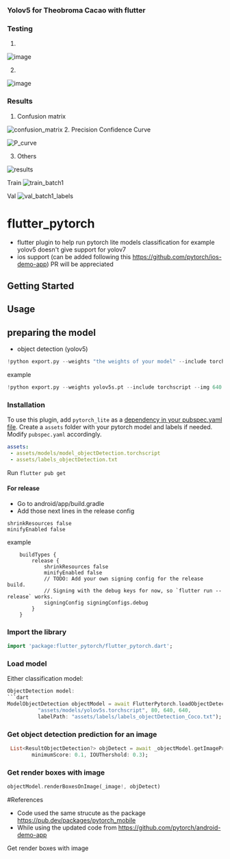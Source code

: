 

### Yolov5 for Theobroma Cacao with flutter

### Testing
1.
![image](https://github.com/Patahu/TheobromaCacaoDetector/assets/55921419/10c66803-d09d-455c-9e69-6b64d024865e)

2.

![image](https://github.com/Patahu/TheobromaCacaoDetector/assets/55921419/b7ad93b4-fcf6-4cbf-8f4b-2df04bf7052b)

### Results

1. Confusion matrix

![confusion_matrix](https://github.com/Patahu/TheobromaCacaoDetector/assets/55921419/21f5d063-5c3b-431f-a975-f42a81b5d09e)
2. Precision Confidence Curve

![P_curve](https://github.com/Patahu/TheobromaCacaoDetector/assets/55921419/a97e94e0-78da-4f13-bef4-02325b560fab)

3. Others

![results](https://github.com/Patahu/TheobromaCacaoDetector/assets/55921419/519d1273-863e-483b-9b76-441fc6c3cce1)

Train
![train_batch1](https://github.com/Patahu/TheobromaCacaoDetector/assets/55921419/4a366b01-13c9-4fa0-988e-df61079f2859)

Val
![val_batch1_labels](https://github.com/Patahu/TheobromaCacaoDetector/assets/55921419/a0fb7d81-897a-4686-98b9-9ae27954c510)

# flutter_pytorch

- flutter plugin to help run pytorch lite models classification for example yolov5 doesn't give support for yolov7
- ios support (can be added following this https://github.com/pytorch/ios-demo-app) PR will be appreciated  

## Getting Started

## Usage
## preparing the model 
- object detection (yolov5)
```python
!python export.py --weights "the weights of your model" --include torchscript --img 640 --optimize
```
example 
```python
!python export.py --weights yolov5s.pt --include torchscript --img 640 --optimize
```
### Installation
To use this plugin, add `pytorch_lite` as a [dependency in your pubspec.yaml file](https://flutter.dev/docs/development/packages-and-plugins/using-packages).
Create a `assets` folder with your pytorch model and labels if needed. Modify `pubspec.yaml` accordingly.

```yaml
assets:
 - assets/models/model_objectDetection.torchscript
 - assets/labels_objectDetection.txt
```

Run `flutter pub get`

#### For release
* Go to android/app/build.gradle
* Add those next lines in the release config
```
shrinkResources false
minifyEnabled false
```
example 
```
    buildTypes {
        release {
            shrinkResources false
            minifyEnabled false
            // TODO: Add your own signing config for the release build.
            // Signing with the debug keys for now, so `flutter run --release` works.
            signingConfig signingConfigs.debug
        }
    }
```

### Import the library

```dart
import 'package:flutter_pytorch/flutter_pytorch.dart';
```

### Load model

Either classification model:
```dart
ObjectDetection model:
```dart
ModelObjectDetection objectModel = await FlutterPytorch.loadObjectDetectionModel(
          "assets/models/yolov5s.torchscript", 80, 640, 640,
          labelPath: "assets/labels/labels_objectDetection_Coco.txt");
```
### Get object detection prediction for an image
```dart
 List<ResultObjectDetection?> objDetect = await _objectModel.getImagePrediction(await File(image.path).readAsBytes(),
        minimumScore: 0.1, IOUThershold: 0.3);
```

### Get render boxes with image
```dart
objectModel.renderBoxesOnImage(_image!, objDetect)
```


#References 
- Code used the same strucute as the package https://pub.dev/packages/pytorch_mobile
- While using the updated code from https://github.com/pytorch/android-demo-app

Get render boxes with image




